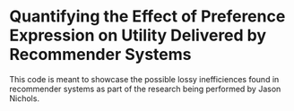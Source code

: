 # Quantifying the Effect of Preference Expression on Utility Delivered by Recommender Systems

This code is meant to showcase the possible lossy inefficiences found in recommender systems as part of the research being performed by Jason Nichols.